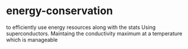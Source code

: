 # energy-conservation
to efficiently use energy resources along with the stats
Using superconductors. Maintaing the conductivity maximum at a temperature which is manageable 
